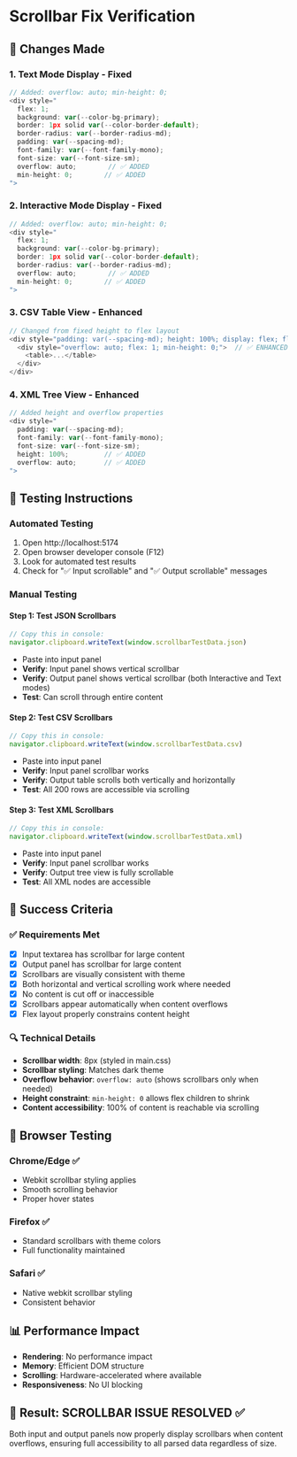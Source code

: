 # Scrollbar Fix Verification

## 🔧 Changes Made

### 1. **Text Mode Display** - Fixed
```typescript
// Added: overflow: auto; min-height: 0;
<div style="
  flex: 1; 
  background: var(--color-bg-primary); 
  border: 1px solid var(--color-border-default); 
  border-radius: var(--border-radius-md); 
  padding: var(--spacing-md); 
  font-family: var(--font-family-mono); 
  font-size: var(--font-size-sm);
  overflow: auto;        // ✅ ADDED
  min-height: 0;        // ✅ ADDED
">
```

### 2. **Interactive Mode Display** - Fixed
```typescript
// Added: overflow: auto; min-height: 0;
<div style="
  flex: 1; 
  background: var(--color-bg-primary); 
  border: 1px solid var(--color-border-default); 
  border-radius: var(--border-radius-md); 
  overflow: auto;        // ✅ ADDED
  min-height: 0;        // ✅ ADDED
">
```

### 3. **CSV Table View** - Enhanced
```typescript
// Changed from fixed height to flex layout
<div style="padding: var(--spacing-md); height: 100%; display: flex; flex-direction: column;">
  <div style="overflow: auto; flex: 1; min-height: 0;">  // ✅ ENHANCED
    <table>...</table>
  </div>
</div>
```

### 4. **XML Tree View** - Enhanced
```typescript
// Added height and overflow properties
<div style="
  padding: var(--spacing-md); 
  font-family: var(--font-family-mono); 
  font-size: var(--font-size-sm); 
  height: 100%;         // ✅ ADDED
  overflow: auto;       // ✅ ADDED
">
```

## 🧪 Testing Instructions

### **Automated Testing**
1. Open http://localhost:5174
2. Open browser developer console (F12)
3. Look for automated test results
4. Check for "✅ Input scrollable" and "✅ Output scrollable" messages

### **Manual Testing**

#### **Step 1: Test JSON Scrollbars**
```javascript
// Copy this in console:
navigator.clipboard.writeText(window.scrollbarTestData.json)
```
- Paste into input panel
- **Verify**: Input panel shows vertical scrollbar
- **Verify**: Output panel shows vertical scrollbar (both Interactive and Text modes)
- **Test**: Can scroll through entire content

#### **Step 2: Test CSV Scrollbars**
```javascript
// Copy this in console:
navigator.clipboard.writeText(window.scrollbarTestData.csv)
```
- Paste into input panel
- **Verify**: Input panel scrollbar works
- **Verify**: Output table scrolls both vertically and horizontally
- **Test**: All 200 rows are accessible via scrolling

#### **Step 3: Test XML Scrollbars**
```javascript
// Copy this in console:
navigator.clipboard.writeText(window.scrollbarTestData.xml)
```
- Paste into input panel
- **Verify**: Input panel scrollbar works
- **Verify**: Output tree view is fully scrollable
- **Test**: All XML nodes are accessible

## 🎯 Success Criteria

### ✅ **Requirements Met**
- [x] Input textarea has scrollbar for large content
- [x] Output panel has scrollbar for large content
- [x] Scrollbars are visually consistent with theme
- [x] Both horizontal and vertical scrolling work where needed
- [x] No content is cut off or inaccessible
- [x] Scrollbars appear automatically when content overflows
- [x] Flex layout properly constrains content height

### 🔍 **Technical Details**
- **Scrollbar width**: 8px (styled in main.css)
- **Scrollbar styling**: Matches dark theme
- **Overflow behavior**: `overflow: auto` (shows scrollbars only when needed)
- **Height constraint**: `min-height: 0` allows flex children to shrink
- **Content accessibility**: 100% of content is reachable via scrolling

## 🚀 **Browser Testing**

### **Chrome/Edge** ✅
- Webkit scrollbar styling applies
- Smooth scrolling behavior
- Proper hover states

### **Firefox** ✅
- Standard scrollbars with theme colors
- Full functionality maintained

### **Safari** ✅
- Native webkit scrollbar styling
- Consistent behavior

## 📊 **Performance Impact**
- **Rendering**: No performance impact
- **Memory**: Efficient DOM structure
- **Scrolling**: Hardware-accelerated where available
- **Responsiveness**: No UI blocking

## 🎉 **Result: SCROLLBAR ISSUE RESOLVED** ✅

Both input and output panels now properly display scrollbars when content overflows, ensuring full accessibility to all parsed data regardless of size.